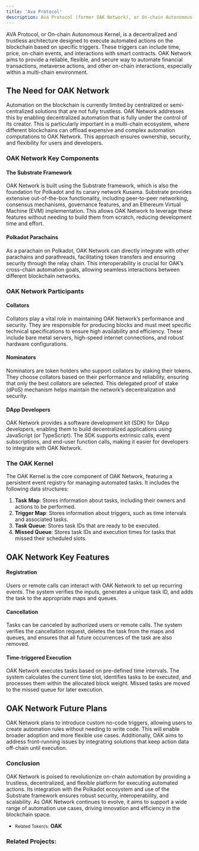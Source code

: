 ```yaml
---
title: 'Ava Protocol'
description: Ava Protocol (former OAK Network), or On-chain Autonomous Kernel, is a decentralized and trustless architecture designed to execute automated actions on the blockchain based on specific triggers.
---
```


AVA Protocol, or On-chain Autonomous Kernel, is a decentralized and trustless architecture designed to execute automated actions on the blockchain based on specific triggers. These triggers can include time, price, on-chain events, and interactions with smart contracts. OAK Network aims to provide a reliable, flexible, and secure way to automate financial transactions, metaverse actions, and other on-chain interactions, especially within a multi-chain environment.

The Need for OAK Network
------------------------

Automation on the blockchain is currently limited by centralized or semi-centralized solutions that are not fully trustless. OAK Network addresses this by enabling decentralized automation that is fully under the control of its creator. This is particularly important in a multi-chain ecosystem, where different blockchains can offload expensive and complex automation computations to OAK Network. This approach ensures ownership, security, and flexibility for users and developers.

### OAK Network Key Components

#### The Substrate Framework

OAK Network is built using the Substrate framework, which is also the foundation for Polkadot and its canary network Kusama. Substrate provides extensive out-of-the-box functionality, including peer-to-peer networking, consensus mechanisms, governance features, and an Ethereum Virtual Machine (EVM) implementation. This allows OAK Network to leverage these features without needing to build them from scratch, reducing development time and effort.

#### Polkadot Parachains

As a parachain on Polkadot, OAK Network can directly integrate with other parachains and parathreads, facilitating token transfers and ensuring security through the relay chain. This interoperability is crucial for OAK’s cross-chain automation goals, allowing seamless interactions between different blockchain networks.

### OAK Network Participants

#### Collators

Collators play a vital role in maintaining OAK Network’s performance and security. They are responsible for producing blocks and must meet specific technical specifications to ensure high availability and efficiency. These include bare metal servers, high-speed internet connections, and robust hardware configurations.

#### Nominators

Nominators are token holders who support collators by staking their tokens. They choose collators based on their performance and reliability, ensuring that only the best collators are selected. This delegated proof of stake (dPoS) mechanism helps maintain the network’s decentralization and security.

#### DApp Developers

OAK Network provides a software development kit (SDK) for DApp developers, enabling them to build decentralized applications using JavaScript (or TypeScript). The SDK supports extrinsic calls, event subscriptions, and end-user function calls, making it easier for developers to integrate with OAK Network.

### The OAK Kernel

The OAK Kernel is the core component of OAK Network, featuring a persistent event registry for managing automated tasks. It includes the following data structures:

1. **Task Map**: Stores information about tasks, including their owners and actions to be performed.
2. **Trigger Map**: Stores information about triggers, such as time intervals and associated tasks.
3. **Task Queue**: Stores task IDs that are ready to be executed.
4. **Missed Queue**: Stores task IDs and execution times for tasks that missed their scheduled slots.

OAK Network Key Features
------------------------

#### Registration

Users or remote calls can interact with OAK Network to set up recurring events. The system verifies the inputs, generates a unique task ID, and adds the task to the appropriate maps and queues.

#### Cancellation

Tasks can be canceled by authorized users or remote calls. The system verifies the cancellation request, deletes the task from the maps and queues, and ensures that all future occurrences of the task are also removed.

#### Time-triggered Execution

OAK Network executes tasks based on pre-defined time intervals. The system calculates the current time slot, identifies tasks to be executed, and processes them within the allocated block weight. Missed tasks are moved to the missed queue for later execution.

OAK Network Future Plans
------------------------

OAK Network plans to introduce custom no-code triggers, allowing users to create automation rules without needing to write code. This will enable broader adoption and more flexible use cases. Additionally, OAK aims to address front-running issues by integrating solutions that keep action data off-chain until execution.

### Conclusion

OAK Network is poised to revolutionize on-chain automation by providing a trustless, decentralized, and flexible platform for executing automated actions. Its integration with the Polkadot ecosystem and use of the Substrate framework ensures robust security, interoperability, and scalability. As OAK Network continues to evolve, it aims to support a wide range of automation use cases, driving innovation and efficiency in the blockchain space.

- <small>Related Token/s:</small> **OAK**

### Related Projects:
